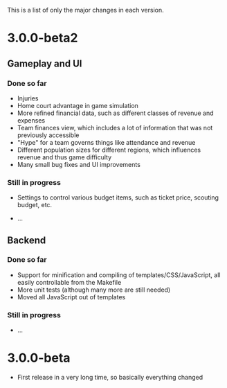 This is a list of only the major changes in each version.

# 3.0.0-beta2

## Gameplay and UI

### Done so far

- Injuries
- Home court advantage in game simulation
- More refined financial data, such as different classes of revenue and expenses
- Team finances view, which includes a lot of information that was not previously accessible
- "Hype" for a team governs things like attendance and revenue
- Different population sizes for different regions, which influences revenue and thus game difficulty
- Many small bug fixes and UI improvements

### Still in progress

- Settings to control various budget items, such as ticket price, scouting budget, etc.

- ...

## Backend

### Done so far

- Support for minification and compiling of templates/CSS/JavaScript, all easily controllable from the Makefile
- More unit tests (although many more are still needed)
- Moved all JavaScript out of templates

### Still in progress

- ...

# 3.0.0-beta

- First release in a very long time, so basically everything changed